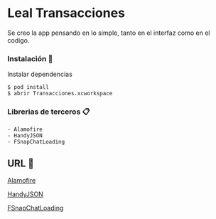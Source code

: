 # Leal Transacciones

Se creo la app pensando en lo simple, tanto en el interfaz como en el codigo.

### Instalación 🔧

Instalar dependencias

```
$ pod install
$ abrir Transacciones.xcworkspace
```

### Librerias de terceros 📋
```
- Alamofire
- HandyJSON
- FSnapChatLoading
```

## URL 📖

[Alamofire](https://github.com/Alamofire/Alamofire)

[HandyJSON](https://github.com/alibaba/HandyJSON)

[FSnapChatLoading](https://github.com/faisalbz/FSnapChatLoading)

